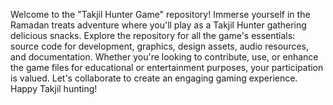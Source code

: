 Welcome to the "Takjil Hunter Game" repository! 
Immerse yourself in the Ramadan treats adventure where you'll play as a Takjil Hunter gathering delicious snacks. 
Explore the repository for all the game's essentials: source code for development, graphics, design assets, audio resources, and documentation. 
Whether you're looking to contribute, use, or enhance the game files for educational or entertainment purposes, your participation is valued. 
Let's collaborate to create an engaging gaming experience. Happy Takjil hunting!
